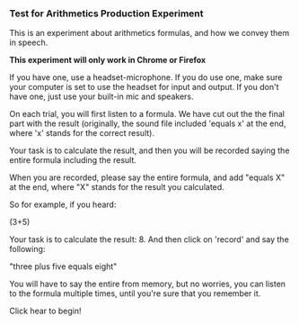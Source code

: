 
### Test for Arithmetics Production Experiment


This is an experiment about arithmetics formulas, and how we convey them in speech. 

**This experiment will only work in Chrome or Firefox**

If you have one, use a headset-microphone. If you do use one, make sure your computer is set to use the headset for input and output. If you don't have one, just use your built-in mic and speakers.


On each trial, you will first listen to a formula. We have cut out the the final part with the result (originally, the sound file included 'equals x' at the end, where 'x' stands for the correct result). 


Your task is to calculate the result, and then you will be recorded saying the entire formula including the result.

When you are recorded, please say the entire formula, and add "equals X" at the end, where "X" stands for the result you calculated.

So for example, if you heard:

(3+5)

Your task is to calculate the result: 8. And then click on 'record' and say the following:

"three plus five equals eight"


You will have to say the entire from memory, but no worries, you can listen to the formula multiple times, until you're sure that you remember it.


Click hear to begin!

